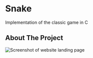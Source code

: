 # Snake
Implementation of the classic game in C

## About The Project
![Screenshot of website landing page](images/landing_page.png)


